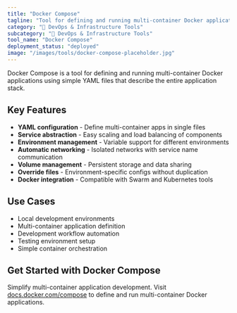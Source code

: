 ```yaml
---
title: "Docker Compose"
tagline: "Tool for defining and running multi-container Docker applications"
category: "🔧 DevOps & Infrastructure Tools"
subcategory: "🔧 DevOps & Infrastructure Tools"
tool_name: "Docker Compose"
deployment_status: "deployed"
image: "/images/tools/docker-compose-placeholder.jpg"
---
```

Docker Compose is a tool for defining and running multi-container Docker applications using simple YAML files that describe the entire application stack.

## Key Features

- **YAML configuration** - Define multi-container apps in single files
- **Service abstraction** - Easy scaling and load balancing of components
- **Environment management** - Variable support for different environments
- **Automatic networking** - Isolated networks with service name communication
- **Volume management** - Persistent storage and data sharing
- **Override files** - Environment-specific configs without duplication
- **Docker integration** - Compatible with Swarm and Kubernetes tools

## Use Cases

- Local development environments
- Multi-container application definition
- Development workflow automation
- Testing environment setup
- Simple container orchestration

## Get Started with Docker Compose

Simplify multi-container application development. Visit [docs.docker.com/compose](https://docs.docker.com/compose) to define and run multi-container Docker applications.
